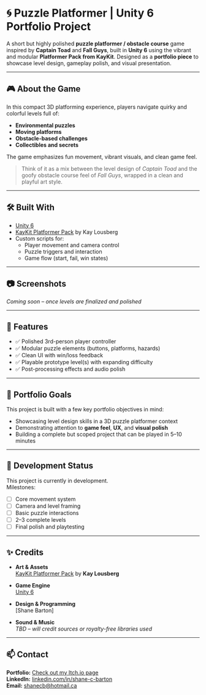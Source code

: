 # 🌀 Puzzle Platformer | Unity 6 Portfolio Project

A short but highly polished **puzzle platformer / obstacle course** game inspired by **Captain Toad** and **Fall Guys**, built in **Unity 6** using the vibrant and modular **Platformer Pack from KayKit**. Designed as a **portfolio piece** to showcase level design, gameplay polish, and visual presentation.

---

## 🎮 About the Game

In this compact 3D platforming experience, players navigate quirky and colorful levels full of:

- **Environmental puzzles**
- **Moving platforms**
- **Obstacle-based challenges**
- **Collectibles and secrets**

The game emphasizes fun movement, vibrant visuals, and clean game feel.

> Think of it as a mix between the level design of *Captain Toad* and the goofy obstacle course feel of *Fall Guys*, wrapped in a clean and playful art style.

---

## 🛠️ Built With

- [Unity 6](https://unity.com/)
- [KayKit Platformer Pack](https://kaylousberg.itch.io/kaykit-platformer) by Kay Lousberg
- Custom scripts for:
  - Player movement and camera control
  - Puzzle triggers and interaction
  - Game flow (start, fail, win states)

---

## 📷 Screenshots

*Coming soon – once levels are finalized and polished*

---

## 🧩 Features

- ✅ Polished 3rd-person player controller  
- ✅ Modular puzzle elements (buttons, platforms, hazards)  
- ✅ Clean UI with win/loss feedback  
- ✅ Playable prototype level(s) with expanding difficulty  
- ✅ Post-processing effects and audio polish  

---

## 💼 Portfolio Goals

This project is built with a few key portfolio objectives in mind:

- Showcasing level design skills in a 3D puzzle platformer context  
- Demonstrating attention to **game feel**, **UX**, and **visual polish**  
- Building a complete but scoped project that can be played in 5–10 minutes  

---

## 🚧 Development Status

This project is currently in development.  
Milestones:

- [ ] Core movement system  
- [ ] Camera and level framing  
- [ ] Basic puzzle interactions  
- [ ] 2–3 complete levels  
- [ ] Final polish and playtesting  

---

## ✨ Credits

- **Art & Assets**  
  [KayKit Platformer Pack](https://kaylousberg.itch.io/kaykit-platformer) by **Kay Lousberg**

- **Game Engine**  
  [Unity 6](https://unity.com/)

- **Design & Programming**  
  [Shane Barton]

- **Sound & Music**  
  *TBD – will credit sources or royalty-free libraries used*

---

## 📫 Contact

**Portfolio:** [Check out my Itch.io page](https://shanecb.itch.io/)  
**LinkedIn:** [linkedin.com/in/shane-c-barton](https://www.linkedin.com/in/shane-c-barton/)  
**Email:** shanecb@hotmail.ca
